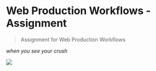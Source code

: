 # Web Production Workflows - Assignment

> Assignment for Web Production Workflows

_when you see your crush_

![](http://dlfeg2z65vp5k.cloudfront.net/if6jgrpxNkSm0tN1e.gif)

